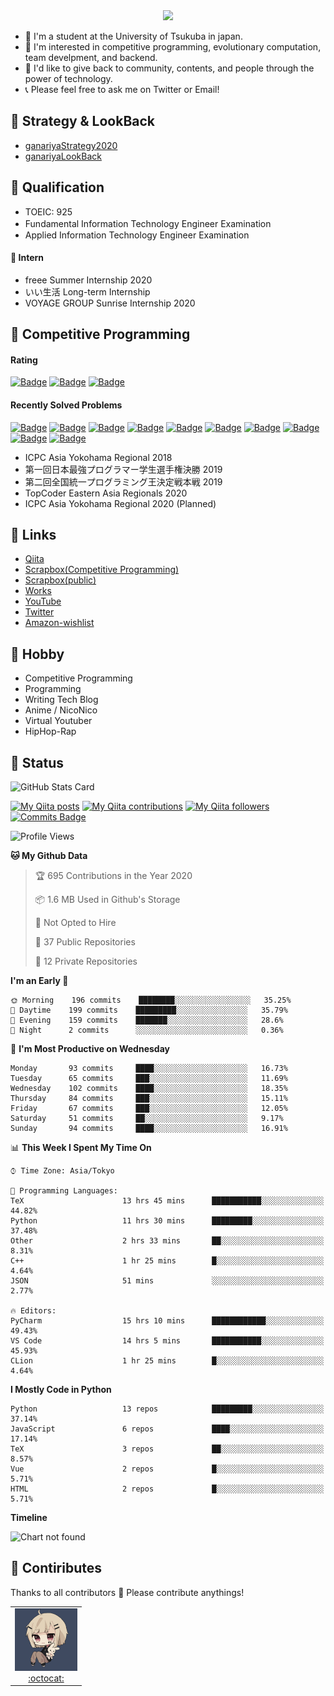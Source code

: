 <!-- 
```bash
$ docker run --rm ganariya/ganariya:ascii

  __ _  __ _ _ __   __ _ _ __(_)_   _  __ _
 / _` |/ _` | '_ \ / _` | '__| | | | |/ _` |
| (_| | (_| | | | | (_| | |  | | |_| | (_| |
 \__, |\__,_|_| |_|\__,_|_|  |_|\__, |\__,_|
 |___/                          |___/

``` -->

<div align="center">
  <img src="https://media1.tenor.com/images/231ed5e3ad49ebbfd3770031cc1b3f75/tenor.gif?itemid=7432079"/>
</div>

- 🏫 I'm a student at the University of Tsukuba in japan.
- 🌱 I'm interested in competitive programming, evolutionary computation, team develpment, and backend.
- 💖 I'd like to give back to community, contents, and people through the power of technology.
- 📞 Please feel free to ask me on Twitter or Email!

## 🐾 Strategy & LookBack

- [ganariyaStrategy2020](https://docs.google.com/presentation/d/1miXe07Y9XukI6bwbh8q4TjisLdw-n51e3prdmfTTCgY/edit)
- [ganariyaLookBack](https://drive.google.com/drive/folders/16P73HK-dLVChC2ivkYosRIY9bT6VXmaC?usp=sharing)

## 🐾 Qualification

- TOEIC: 925
- Fundamental Information Technology Engineer Examination　
- Applied Information Technology Engineer Examination

#### 🐾 Intern

- freee Summer Internship 2020
- いい生活 Long-term Internship
- VOYAGE GROUP Sunrise Internship 2020

## 🐾 Competitive Programming

#### Rating

[![Badge](https://cp-logo.vercel.app/atcoder/ganariya2525)](https://atcoder.jp/users/ganariya2525) [![Badge](https://cp-logo.vercel.app/codeforces/ganariya)](https://codeforces.com/profile/ganariya) [![Badge](https://cp-logo.vercel.app/yukicoder/ganariya)](https://yukicoder.me/users/3037)

<!--START_SECTION:custom_action-->
#### Recently Solved Problems
[![Badge](https://img.shields.io/static/v1?label=ARC110C%20500&message=AC&color=brightgreen)](https://atcoder.jp/contests/arc110/submissions/18586974)
[![Badge](https://img.shields.io/static/v1?label=ARC110B%20400&message=AC&color=brightgreen)](https://atcoder.jp/contests/arc110/submissions/18580192)
[![Badge](https://img.shields.io/static/v1?label=ARC110A%20300&message=AC&color=brightgreen)](https://atcoder.jp/contests/arc110/submissions/18573926)
[![Badge](https://img.shields.io/static/v1?label=ARC109A%20300&message=AC&color=brightgreen)](https://atcoder.jp/contests/arc109/submissions/18481702)
[![Badge](https://img.shields.io/static/v1?label=ARC109B%20400&message=AC&color=brightgreen)](https://atcoder.jp/contests/arc109/submissions/18481631)
[![Badge](https://img.shields.io/static/v1?label=ARC109B%200&message=WA&color=yellow)](https://atcoder.jp/contests/arc109/submissions/18481621)
[![Badge](https://img.shields.io/static/v1?label=ARC109C%20500&message=AC&color=brightgreen)](https://atcoder.jp/contests/arc109/submissions/18481484)
[![Badge](https://img.shields.io/static/v1?label=ARC109C%20500&message=AC&color=brightgreen)](https://atcoder.jp/contests/arc109/submissions/18481427)
[![Badge](https://img.shields.io/static/v1?label=ARC109C%20500&message=AC&color=brightgreen)](https://atcoder.jp/contests/arc109/submissions/18465046)
[![Badge](https://img.shields.io/static/v1?label=ARC109C%200&message=WA&color=yellow)](https://atcoder.jp/contests/arc109/submissions/18464841)

<!--END_SECTION:custom_action-->

- ICPC Asia Yokohama Regional 2018
- 第一回日本最強プログラマー学生選手権決勝 2019
- 第二回全国統一プログラミング王決定戦本戦 2019
- TopCoder Eastern Asia Regionals 2020
- ICPC Asia Yokohama Regional 2020 (Planned)

## 🐾 Links

- [Qiita](https://qiita.com/ganariya)
- [Scrapbox(Competitive Programming)](https://scrapbox.io/ganariya-competitive/)
- [Scrapbox(public)](https://scrapbox.io/ganariya-public/)
- [Works](https://ganariya.github.io/works/)
- [YouTube](https://www.youtube.com/channel/UCPTKMrRhOSf30v59Ktbpl1A)
- [Twitter](https://twitter.com/ganariya)
- [Amazon-wishlist](https://www.amazon.co.jp/hz/wishlist/ls/7297J1ZN3DSH)

## 🐾 Hobby

- Competitive Programming
- Programming
- Writing Tech Blog
- Anime / NicoNico
- Virtual Youtuber
- HipHop-Rap

## 🐾 Status

![GitHub Stats Card](https://github-readme-stats.vercel.app/api?username=Ganariya&count_private=true&show_icons=true&theme=dracula)


[![My Qiita posts](https://qiita-badge.apiapi.app/s/ganariya/posts.svg)](http://qiita.com/ganariya) 
[![My Qiita contributions](https://qiita-badge.apiapi.app/s/ganariya/contributions.svg)](http://qiita.com/ganariya) [![My Qiita followers](https://qiita-badge.apiapi.app/s/ganariya/followers.svg)](http://qiita.com/ganariya) [![Commits Badge](https://badges.pufler.dev/commits/monthly/Ganariya)](https://github.com/Ganariya)

<!--START_SECTION:waka-->
![Profile Views](http://img.shields.io/badge/Profile%20Views-89-blue)

**🐱 My Github Data** 

> 🏆 695 Contributions in the Year 2020
 > 
> 📦 1.6 MB Used in Github's Storage 
 > 
> 🚫 Not Opted to Hire
 > 
> 📜 37 Public Repositories 
 > 
> 🔑 12 Private Repositories  

**I'm an Early 🐤** 

```text
🌞 Morning    196 commits    ████████░░░░░░░░░░░░░░░░░   35.25% 
🌆 Daytime    199 commits    █████████░░░░░░░░░░░░░░░░   35.79% 
🌃 Evening    159 commits    ███████░░░░░░░░░░░░░░░░░░   28.6% 
🌙 Night      2 commits      ░░░░░░░░░░░░░░░░░░░░░░░░░   0.36%

```
📅 **I'm Most Productive on Wednesday** 

```text
Monday       93 commits     ████░░░░░░░░░░░░░░░░░░░░░   16.73% 
Tuesday      65 commits     ███░░░░░░░░░░░░░░░░░░░░░░   11.69% 
Wednesday    102 commits    ████░░░░░░░░░░░░░░░░░░░░░   18.35% 
Thursday     84 commits     ███░░░░░░░░░░░░░░░░░░░░░░   15.11% 
Friday       67 commits     ███░░░░░░░░░░░░░░░░░░░░░░   12.05% 
Saturday     51 commits     ██░░░░░░░░░░░░░░░░░░░░░░░   9.17% 
Sunday       94 commits     ████░░░░░░░░░░░░░░░░░░░░░   16.91%

```


📊 **This Week I Spent My Time On** 

```text
⌚︎ Time Zone: Asia/Tokyo

💬 Programming Languages: 
TeX                      13 hrs 45 mins      ███████████░░░░░░░░░░░░░░   44.82% 
Python                   11 hrs 30 mins      █████████░░░░░░░░░░░░░░░░   37.48% 
Other                    2 hrs 33 mins       ██░░░░░░░░░░░░░░░░░░░░░░░   8.31% 
C++                      1 hr 25 mins        █░░░░░░░░░░░░░░░░░░░░░░░░   4.64% 
JSON                     51 mins             ░░░░░░░░░░░░░░░░░░░░░░░░░   2.77%

🔥 Editors: 
PyCharm                  15 hrs 10 mins      ████████████░░░░░░░░░░░░░   49.43% 
VS Code                  14 hrs 5 mins       ███████████░░░░░░░░░░░░░░   45.93% 
CLion                    1 hr 25 mins        █░░░░░░░░░░░░░░░░░░░░░░░░   4.64%

```

**I Mostly Code in Python** 

```text
Python                   13 repos            █████████░░░░░░░░░░░░░░░░   37.14% 
JavaScript               6 repos             ████░░░░░░░░░░░░░░░░░░░░░   17.14% 
TeX                      3 repos             ██░░░░░░░░░░░░░░░░░░░░░░░   8.57% 
Vue                      2 repos             █░░░░░░░░░░░░░░░░░░░░░░░░   5.71% 
HTML                     2 repos             █░░░░░░░░░░░░░░░░░░░░░░░░   5.71%

```


**Timeline**

![Chart not found](https://raw.githubusercontent.com/Ganariya/Ganariya/master/charts/bar_graph.png) 


<!--END_SECTION:waka-->

## 🐾 Contiributes

Thanks to all contributors 🎉
Please contribute anythings!

<table>
  <tr>
    <td align="center"><a href="https://github.com/Ganariya"><img src="https://github.com/Ganariya/Ganariya/blob/master/ganariya.png?raw=true" width="100px;" alt="ganariya"/><br /><a href="https://github.com/Ganariya" title="Code">:octocat: </a></a></td>
  </tr>
</table>








